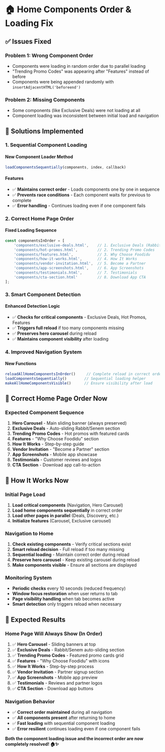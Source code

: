 # 🏠 Home Components Order & Loading Fix

## ✅ **Issues Fixed**

### **Problem 1: Wrong Component Order**
- Components were loading in random order due to parallel loading
- "Trending Promo Codes" was appearing after "Features" instead of before
- Components were being appended randomly with `insertAdjacentHTML('beforeend')`

### **Problem 2: Missing Components**
- Some components (like Exclusive Deals) were not loading at all
- Component loading was inconsistent between initial load and navigation

## 🔧 **Solutions Implemented**

### **1. Sequential Component Loading**

#### **New Component Loader Method**
```javascript
loadComponentsSequentially(components, index, callback)
```

#### **Features**
- ✅ **Maintains correct order** - Loads components one by one in sequence
- ✅ **Prevents race conditions** - Each component waits for previous to complete
- ✅ **Error handling** - Continues loading even if one component fails

### **2. Correct Home Page Order**

#### **Fixed Loading Sequence**
```javascript
const componentsInOrder = [
    'components/exclusive-deals.html',    // 1. Exclusive Deals (Rabbit/Senem)
    'components/hot-promos.html',         // 2. Trending Promo Codes  
    'components/features.html',           // 3. Why Choose Foodidu
    'components/how-it-works.html',       // 4. How It Works
    'components/vendor-invitation.html',  // 5. Become a Partner
    'components/app-screenshots.html',    // 6. App Screenshots
    'components/testimonials.html',       // 7. Testimonials
    'components/cta-section.html'         // 8. Download App CTA
];
```

### **3. Smart Component Detection**

#### **Enhanced Detection Logic**
- ✅ **Checks for critical components** - Exclusive Deals, Hot Promos, Features
- ✅ **Triggers full reload** if too many components missing
- ✅ **Preserves hero carousel** during reload
- ✅ **Maintains component visibility** after loading

### **4. Improved Navigation System**

#### **New Functions**
```javascript
reloadAllHomeComponentsInOrder()     // Complete reload in correct order
loadComponentsSequentially()        // Sequential loading helper
makeAllHomeComponentsVisible()      // Ensure visibility after load
```

## 🎯 **Correct Home Page Order Now**

### **Expected Component Sequence**
1. **Hero Carousel** - Main sliding banner (always preserved)
2. **Exclusive Deals** - Auto-sliding Rabbit/Senem section
3. **Trending Promo Codes** - Hot promos with featured cards
4. **Features** - "Why Choose Foodidu" section
5. **How It Works** - Step-by-step guide
6. **Vendor Invitation** - "Become a Partner" section
7. **App Screenshots** - Mobile app showcase
8. **Testimonials** - Customer reviews and logos
9. **CTA Section** - Download app call-to-action

## 🔄 **How It Works Now**

### **Initial Page Load**
1. **Load critical components** (Navigation, Hero Carousel)
2. **Load home components sequentially** in correct order
3. **Load other pages in parallel** (Deals, Discovery, etc.)
4. **Initialize features** (Carousel, Exclusive carousel)

### **Navigation to Home**
1. **Check existing components** - Verify critical sections exist
2. **Smart reload decision** - Full reload if too many missing
3. **Sequential loading** - Maintain correct order during reload
4. **Preserve hero carousel** - Keep existing carousel during reload
5. **Make components visible** - Ensure all sections are displayed

### **Monitoring System**
- **Periodic checks** every 10 seconds (reduced frequency)
- **Window focus restoration** when user returns to tab
- **Page visibility handling** when tab becomes active
- **Smart detection** only triggers reload when necessary

## 🎉 **Expected Results**

### **Home Page Will Always Show (In Order)**
1. ✅ **Hero Carousel** - Sliding banners at top
2. ✅ **Exclusive Deals** - Rabbit/Senem auto-sliding section
3. ✅ **Trending Promo Codes** - Featured promo cards grid
4. ✅ **Features** - "Why Choose Foodidu" with icons
5. ✅ **How It Works** - Step-by-step process
6. ✅ **Vendor Invitation** - Partner signup section
7. ✅ **App Screenshots** - Mobile app preview
8. ✅ **Testimonials** - Reviews and partner logos
9. ✅ **CTA Section** - Download app buttons

### **Navigation Behavior**
- ✅ **Correct order maintained** during all navigation
- ✅ **All components present** after returning to home
- ✅ **Fast loading** with sequential component loading
- ✅ **Error resilient** continues loading even if one component fails

**Both the component loading issue and the incorrect order are now completely resolved! 🏠✨**